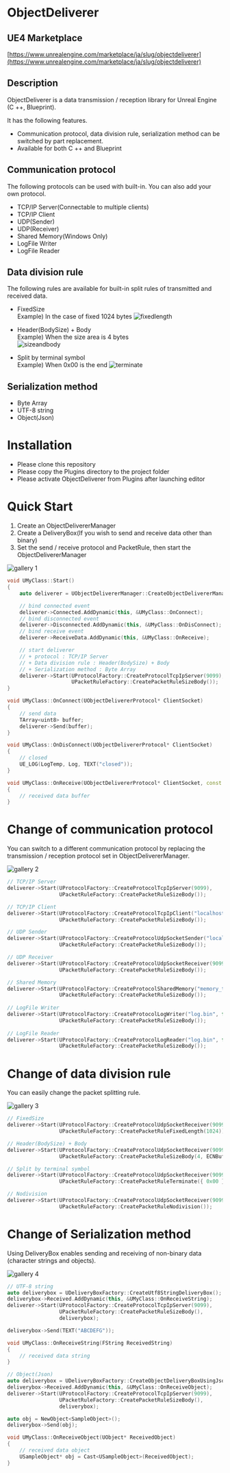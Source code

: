 # ObjectDeliverer

## UE4 Marketplace
[https://www.unrealengine.com/marketplace/ja/slug/objectdeliverer](https://www.unrealengine.com/marketplace/ja/slug/objectdeliverer)

## Description
ObjectDeliverer is a data transmission / reception library for Unreal Engine (C ++, Blueprint).

It has the following features.

+ Communication protocol, data division rule, serialization method can be switched by part replacement.
+ Available for both C ++ and Blueprint

## Communication protocol
The following protocols can be used with built-in.
You can also add your own protocol.
+ TCP/IP Server(Connectable to multiple clients)
+ TCP/IP Client
+ UDP(Sender)
+ UDP(Receiver)
+ Shared Memory(Windows Only)
+ LogFile Writer
+ LogFile Reader

## Data division rule
The following rules are available for built-in split rules of transmitted and received data.
+ FixedSize  
	Example) In the case of fixed 1024 bytes
	![fixedlength](https://user-images.githubusercontent.com/8191970/56475737-7d999f00-64c7-11e9-8e9e-0182f1af8156.png)


+ Header(BodySize) + Body  
	Example) When the size area is 4 bytes  
	![sizeandbody](https://user-images.githubusercontent.com/8191970/56475796-6e672100-64c8-11e9-8cf0-6524f2899be0.png)


+ Split by terminal symbol  
	Example) When 0x00 is the end
	![terminate](https://user-images.githubusercontent.com/8191970/56475740-82f6e980-64c7-11e9-91a6-05d77cfdbd60.png)

## Serialization method
+ Byte Array
+ UTF-8 string
+ Object(Json)

# Installation
+ Please clone this repository
+ Please copy the Plugins directory to the project folder
+ Please activate ObjectDeliverer from Plugins after launching editor

# Quick Start
1. Create an ObjectDelivererManager
1. Create a DeliveryBox(If you wish to send and receive data other than binary)
1. Set the send / receive protocol and PacketRule, then start the ObjectDelivererManager

![gallery 1](https://user-images.githubusercontent.com/8191970/52522481-48075700-2cc9-11e9-92a0-067992f56042.png)



```cpp
void UMyClass::Start()
{
    auto deliverer = UObjectDelivererManager::CreateObjectDelivererManager();

    // bind connected event
    deliverer->Connected.AddDynamic(this, &UMyClass::OnConnect);
    // bind disconnected event
    deliverer->Disconnected.AddDynamic(this, &UMyClass::OnDisConnect);
    // bind receive event
    deliverer->ReceiveData.AddDynamic(this, &UMyClass::OnReceive);

    // start deliverer
    // + protocol : TCP/IP Server
    // + Data division rule : Header(BodySize) + Body
    // + Serialization method : Byte Array
    deliverer->Start(UProtocolFactory::CreateProtocolTcpIpServer(9099),
                     UPacketRuleFactory::CreatePacketRuleSizeBody());
}

void UMyClass::OnConnect(UObjectDelivererProtocol* ClientSocket)
{
    // send data
    TArray<uint8> buffer;
    deliverer->Send(buffer);
}

void UMyClass::OnDisConnect(UObjectDelivererProtocol* ClientSocket)
{
    // closed
    UE_LOG(LogTemp, Log, TEXT("closed"));
}

void UMyClass::OnReceive(UObjectDelivererProtocol* ClientSocket, const TArray<uint8>& Buffer)
{
    // received data buffer
}
```

# Change of communication protocol
You can switch to a different communication protocol by replacing the transmission / reception protocol set in ObjectDelivererManager.

![gallery 2](https://user-images.githubusercontent.com/8191970/52522483-4d64a180-2cc9-11e9-9bda-2f9f4fc5ff65.png)

```cpp
// TCP/IP Server
deliverer->Start(UProtocolFactory::CreateProtocolTcpIpServer(9099),
                 UPacketRuleFactory::CreatePacketRuleSizeBody());

// TCP/IP Client
deliverer->Start(UProtocolFactory::CreateProtocolTcpIpClient("localhost", 9099, true),
                 UPacketRuleFactory::CreatePacketRuleSizeBody());

// UDP Sender
deliverer->Start(UProtocolFactory::CreateProtocolUdpSocketSender("localhost", 9099),
                 UPacketRuleFactory::CreatePacketRuleSizeBody());

// UDP Receiver
deliverer->Start(UProtocolFactory::CreateProtocolUdpSocketReceiver(9099),
                 UPacketRuleFactory::CreatePacketRuleSizeBody());

// Shared Memory
deliverer->Start(UProtocolFactory::CreateProtocolSharedMemory("memory_test", 1024),
                 UPacketRuleFactory::CreatePacketRuleSizeBody());
		 
// LogFile Writer
deliverer->Start(UProtocolFactory::CreateProtocolLogWriter("log.bin", false),
                 UPacketRuleFactory::CreatePacketRuleSizeBody());	
		 
// LogFile Reader
deliverer->Start(UProtocolFactory::CreateProtocolLogReader("log.bin", false, true),
                 UPacketRuleFactory::CreatePacketRuleSizeBody());		 
```


# Change of data division rule
You can easily change the packet splitting rule.

![gallery 3](https://user-images.githubusercontent.com/8191970/52522485-4fc6fb80-2cc9-11e9-866d-a92c09657be8.png)

```cpp
// FixedSize
deliverer->Start(UProtocolFactory::CreateProtocolUdpSocketReceiver(9099),
                 UPacketRuleFactory::CreatePacketRuleFixedLength(1024));

// Header(BodySize) + Body
deliverer->Start(UProtocolFactory::CreateProtocolUdpSocketReceiver(9099),
                 UPacketRuleFactory::CreatePacketRuleSizeBody(4, ECNBufferEndian::Big));

// Split by terminal symbol
deliverer->Start(UProtocolFactory::CreateProtocolUdpSocketReceiver(9099),
                 UPacketRuleFactory::CreatePacketRuleTerminate({ 0x00 }));

// Nodivision
deliverer->Start(UProtocolFactory::CreateProtocolUdpSocketReceiver(9099),
                 UPacketRuleFactory::CreatePacketRuleNodivision());
```

# Change of Serialization method
Using DeliveryBox enables sending and receiving of non-binary data (character strings and objects).

![gallery 4](https://user-images.githubusercontent.com/8191970/52522486-52295580-2cc9-11e9-9218-d633e68b922f.png)

```cpp
// UTF-8 string
auto deliverybox = UDeliveryBoxFactory::CreateUtf8StringDeliveryBox();
deliverybox->Received.AddDynamic(this, &UMyClass::OnReceiveString);
deliverer->Start(UProtocolFactory::CreateProtocolTcpIpServer(9099),
                 UPacketRuleFactory::CreatePacketRuleSizeBody(),
                 deliverybox);

deliverybox->Send(TEXT("ABCDEFG"));

void UMyClass::OnReceiveString(FString ReceivedString)
{
    // received data string
}
```

```cpp
// Object(Json)
auto deliverybox = UDeliveryBoxFactory::CreateObjectDeliveryBoxUsingJson(SampleObject::StaticClass());
deliverybox->Received.AddDynamic(this, &UMyClass::OnReceiveObject);
deliverer->Start(UProtocolFactory::CreateProtocolTcpIpServer(9099),
                 UPacketRuleFactory::CreatePacketRuleSizeBody(),
                 deliverybox);

auto obj = NewObject<SampleObject>();
deliverybox->Send(obj);

void UMyClass::OnReceiveObject(UObject* ReceivedObject)
{
    // received data object
    USampleObject* obj = Cast<USampleObject>(ReceivedObject);
}
```
